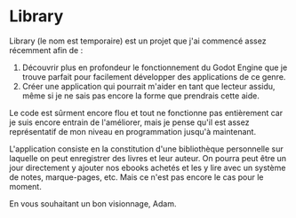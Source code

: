 # Library

Library (le nom est temporaire) est un projet que j'ai commencé assez récemment afin de :
  1) Découvrir plus en profondeur le fonctionnement du Godot Engine que je trouve parfait pour facilement développer des applications de ce genre.
  2) Créer une application qui pourrait m'aider en tant que lecteur assidu, même si je ne sais pas encore la forme que prendrais cette aide.

Le code est sûrment encore flou et tout ne fonctionne pas entièrement car je suis encore entrain de l'améliorer, mais je pense qu'il est assez représentatif de mon niveau en programmation jusqu'à maintenant.

L'application consiste en la constitution d'une bibliothèque personnelle sur laquelle on peut enregistrer des livres et leur auteur.
On pourra peut être un jour directement y ajouter nos ebooks achetés et les y lire avec un système de notes, marque-pages, etc. Mais ce n'est pas encore le cas pour le moment.

En vous souhaitant un bon visionnage,
Adam.
